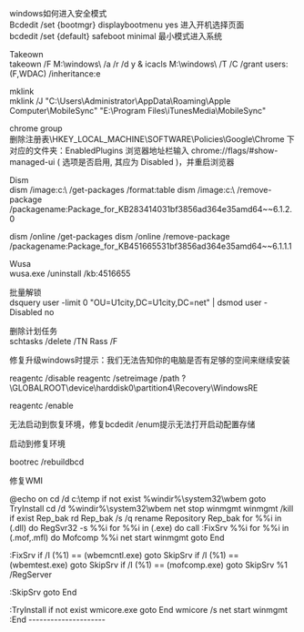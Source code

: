 windows如何进入安全模式  
Bcdedit /set {bootmgr} displaybootmenu yes 进入开机选择页面  
bcdedit /set {default} safeboot minimal 最小模式进入系统  

Takeown   
takeown /F M:\windows\ /a /r /d y & icacls M:\windows\  /T /C /grant users:(F,WDAC) /inheritance:e

mklink   
mklink /J "C:\Users\Administrator\AppData\Roaming\Apple Computer\MobileSync" "E:\Program Files\iTunesMedia\MobileSync"

chrome group   
删除注册表\HKEY_LOCAL_MACHINE\SOFTWARE\Policies\Google\Chrome 下对应的文件夹：EnabledPlugins 浏览器地址栏输入 chrome://flags/#show-managed-ui ( 选项是否启用, 其应为 Disabled )，并重启浏览器

Dism   
dism /image:c:\ /get-packages /format:table dism /image:c:\ /remove-package /packagename:Package_for_KB283414031bf3856ad364e35amd64~~6.1.2.0 

dism /online /get-packages dism /online /remove-package /packagename:Package_for_KB451665531bf3856ad364e35amd64~~6.1.1.1

Wusa   
wusa.exe /uninstall /kb:4516655


批量解锁   
dsquery user  -limit 0 "OU=U1city,DC=U1city,DC=net" | dsmod user -Disabled no

删除计划任务   
schtasks /delete /TN Rass /F

修复升级windows时提示：我们无法告知你的电脑是否有足够的空间来继续安装  

reagentc /disable  reagentc /setreimage /path \?\GLOBALROOT\device\harddisk0\partition4\Recovery\WindowsRE

reagentc /enable

无法启动到恢复环境，修复bcdedit /enum提示无法打开启动配置存储   

启动到修复环境   

bootrec /rebuildbcd   

修复WMI   

@echo on  cd /d c:\temp if not exist %windir%\system32\wbem goto TryInstall cd /d %windir%\system32\wbem net stop winmgmt winmgmt /kill if exist Rep_bak rd Rep_bak /s /q rename Repository Rep_bak for %%i in (.dll) do RegSvr32 -s %%i for %%i in (.exe) do call :FixSrv %%i for %%i in (.mof,.mfl) do Mofcomp %%i net start winmgmt goto End

:FixSrv if /I (%1) == (wbemcntl.exe) goto SkipSrv if /I (%1) == (wbemtest.exe) goto SkipSrv if /I (%1) == (mofcomp.exe) goto SkipSrv %1 /RegServer

:SkipSrv goto End

:TryInstall if not exist wmicore.exe goto End wmicore /s net start winmgmt :End --------------------- 
